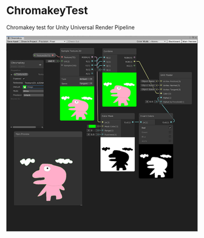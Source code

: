 # ChromakeyTest
Chromakey test for Unity Universal Render Pipeline

![Screenshot](screenshot.png "Screenshot")
